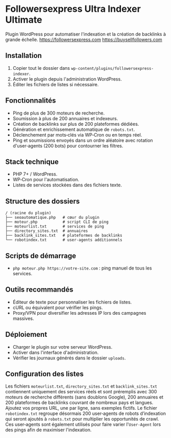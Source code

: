 # Followersexpress Ultra Indexer Ultimate

Plugin WordPress pour automatiser l'indexation et la création de backlinks à grande échelle.
https://followersexpress.com
https://buysellfollowers.com
## Installation
1. Copier tout le dossier dans `wp-content/plugins/followersexpress-indexer`.
2. Activer le plugin depuis l'administration WordPress.
3. Éditer les fichiers de listes si nécessaire.

## Fonctionnalités
- Ping de plus de 300 moteurs de recherche.
- Soumission à plus de 200 annuaires et indexeurs.
- Création de backlinks sur plus de 200 plateformes dédiées.
- Génération et enrichissement automatique de `robots.txt`.
- Déclenchement par mots‑clés via WP‑Cron ou en temps réel.
- Ping et soumissions envoyés dans un ordre aléatoire avec rotation d'user‑agents (200 bots) pour contourner les filtres.

## Stack technique
- PHP 7+ / WordPress.
- WP‑Cron pour l'automatisation.
- Listes de services stockées dans des fichiers texte.

## Structure des dossiers
```
/ (racine du plugin)
├── seoautomatique.php   # cœur du plugin
├── moteur.php           # script CLI de ping
├── moteurlist.txt       # services de ping
├── directory_sites.txt  # annuaires
├── backlink_sites.txt   # plateformes de backlinks
└── robotindex.txt       # user‑agents additionnels
```

## Scripts de démarrage
- `php moteur.php https://votre-site.com` : ping manuel de tous les services.

## Outils recommandés
- Éditeur de texte pour personnaliser les fichiers de listes.
- cURL ou équivalent pour vérifier les pings.
- Proxy/VPN pour diversifier les adresses IP lors des campagnes massives.

## Déploiement
- Charger le plugin sur votre serveur WordPress.
- Activer dans l'interface d'administration.
- Vérifier les journaux générés dans le dossier `uploads`.

## Configuration des listes
Les fichiers `moteurlist.txt`, `directory_sites.txt` et `backlink_sites.txt` contiennent uniquement des services réels et sont préremplis avec 300 moteurs de recherche différents (sans doublons Google), 200 annuaires et 200 plateformes de backlinks couvrant de nombreux pays et langues. Ajoutez vos propres URL, une par ligne, sans exemples fictifs. Le fichier `robotindex.txt` regroupe désormais 200 user‑agents de robots d’indexation qui seront ajoutés à `robots.txt` pour multiplier les opportunités de crawl.
Ces user‑agents sont également utilisés pour faire varier l'`User-Agent` lors des pings afin de maximiser l'indexation.
